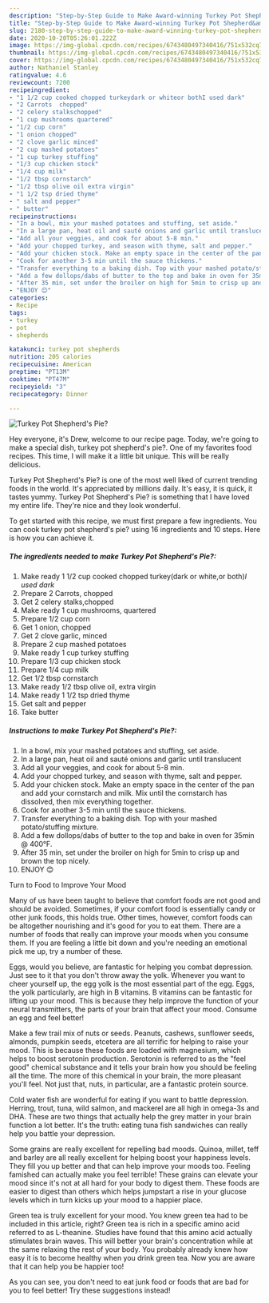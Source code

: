 ```yaml
---
description: "Step-by-Step Guide to Make Award-winning Turkey Pot Shepherd&amp;#39;s Pie?"
title: "Step-by-Step Guide to Make Award-winning Turkey Pot Shepherd&amp;#39;s Pie?"
slug: 2180-step-by-step-guide-to-make-award-winning-turkey-pot-shepherd-and-39-s-pie
date: 2020-10-20T05:26:01.222Z
image: https://img-global.cpcdn.com/recipes/6743480497340416/751x532cq70/turkey-pot-shepherds-pie-recipe-main-photo.jpg
thumbnail: https://img-global.cpcdn.com/recipes/6743480497340416/751x532cq70/turkey-pot-shepherds-pie-recipe-main-photo.jpg
cover: https://img-global.cpcdn.com/recipes/6743480497340416/751x532cq70/turkey-pot-shepherds-pie-recipe-main-photo.jpg
author: Nathaniel Stanley
ratingvalue: 4.6
reviewcount: 7200
recipeingredient:
- "1 1/2 cup cooked chopped turkeydark or whiteor bothI used dark"
- "2 Carrots  chopped"
- "2 celery stalkschopped"
- "1 cup mushrooms quartered"
- "1/2 cup corn"
- "1 onion chopped"
- "2 clove garlic minced"
- "2 cup mashed potatoes"
- "1 cup turkey stuffing"
- "1/3 cup chicken stock"
- "1/4 cup milk"
- "1/2 tbsp cornstarch"
- "1/2 tbsp olive oil extra virgin"
- "1 1/2 tsp dried thyme"
- " salt and pepper"
- " butter"
recipeinstructions:
- "In a bowl, mix your mashed potatoes and stuffing, set aside."
- "In a large pan, heat oil and sauté onions and garlic until translucent"
- "Add all your veggies, and cook for about 5-8 min."
- "Add your chopped turkey, and season with thyme, salt and pepper."
- "Add your chicken stock. Make an empty space in the center of the pan and add your cornstarch and milk. Mix until the cornstarch has dissolved, then mix everything together."
- "Cook for another 3-5 min until the sauce thickens."
- "Transfer everything to a baking dish. Top with your mashed potato/stuffing mixture."
- "Add a few dollops/dabs of butter to the top and bake in oven for 35min @ 400°F."
- "After 35 min, set under the broiler on high for 5min to crisp up and brown the top nicely."
- "ENJOY 😊"
categories:
- Recipe
tags:
- turkey
- pot
- shepherds

katakunci: turkey pot shepherds 
nutrition: 205 calories
recipecuisine: American
preptime: "PT13M"
cooktime: "PT47M"
recipeyield: "3"
recipecategory: Dinner

---
```



![Turkey Pot Shepherd&#39;s Pie?](https://img-global.cpcdn.com/recipes/6743480497340416/751x532cq70/turkey-pot-shepherds-pie-recipe-main-photo.jpg)

Hey everyone, it's Drew, welcome to our recipe page. Today, we're going to make a special dish, turkey pot shepherd&#39;s pie?. One of my favorites food recipes. This time, I will make it a little bit unique. This will be really delicious.



Turkey Pot Shepherd&#39;s Pie? is one of the most well liked of current trending foods in the world. It's appreciated by millions daily. It's easy, it is quick, it tastes yummy. Turkey Pot Shepherd&#39;s Pie? is something that I have loved my entire life. They're nice and they look wonderful.


To get started with this recipe, we must first prepare a few ingredients. You can cook turkey pot shepherd&#39;s pie? using 16 ingredients and 10 steps. Here is how you can achieve it.

<!--inarticleads1-->

##### The ingredients needed to make Turkey Pot Shepherd&#39;s Pie?:

1. Make ready 1 1/2 cup cooked chopped turkey(dark or white,or both)*I used dark*
1. Prepare 2 Carrots,  chopped
1. Get 2 celery stalks,chopped
1. Make ready 1 cup mushrooms, quartered
1. Prepare 1/2 cup corn
1. Get 1 onion, chopped
1. Get 2 clove garlic, minced
1. Prepare 2 cup mashed potatoes
1. Make ready 1 cup turkey stuffing
1. Prepare 1/3 cup chicken stock
1. Prepare 1/4 cup milk
1. Get 1/2 tbsp cornstarch
1. Make ready 1/2 tbsp olive oil, extra virgin
1. Make ready 1 1/2 tsp dried thyme
1. Get  salt and pepper
1. Take  butter




<!--inarticleads2-->

##### Instructions to make Turkey Pot Shepherd&#39;s Pie?:

1. In a bowl, mix your mashed potatoes and stuffing, set aside.
1. In a large pan, heat oil and sauté onions and garlic until translucent
1. Add all your veggies, and cook for about 5-8 min.
1. Add your chopped turkey, and season with thyme, salt and pepper.
1. Add your chicken stock. Make an empty space in the center of the pan and add your cornstarch and milk. Mix until the cornstarch has dissolved, then mix everything together.
1. Cook for another 3-5 min until the sauce thickens.
1. Transfer everything to a baking dish. Top with your mashed potato/stuffing mixture.
1. Add a few dollops/dabs of butter to the top and bake in oven for 35min @ 400°F.
1. After 35 min, set under the broiler on high for 5min to crisp up and brown the top nicely.
1. ENJOY 😊




Turn to Food to Improve Your Mood


Many of us have been taught to believe that comfort foods are not good and should be avoided. Sometimes, if your comfort food is essentially candy or other junk foods, this holds true. Other times, however, comfort foods can be altogether nourishing and it's good for you to eat them. There are a number of foods that really can improve your moods when you consume them. If you are feeling a little bit down and you're needing an emotional pick me up, try a number of these.

Eggs, would you believe, are fantastic for helping you combat depression. Just see to it that you don't throw away the yolk. Whenever you want to cheer yourself up, the egg yolk is the most essential part of the egg. Eggs, the yolk particularly, are high in B vitamins. B vitamins can be fantastic for lifting up your mood. This is because they help improve the function of your neural transmitters, the parts of your brain that affect your mood. Consume an egg and feel better!

Make a few trail mix of nuts or seeds. Peanuts, cashews, sunflower seeds, almonds, pumpkin seeds, etcetera are all terrific for helping to raise your mood. This is because these foods are loaded with magnesium, which helps to boost serotonin production. Serotonin is referred to as the "feel good" chemical substance and it tells your brain how you should be feeling all the time. The more of this chemical in your brain, the more pleasant you'll feel. Not just that, nuts, in particular, are a fantastic protein source.

Cold water fish are wonderful for eating if you want to battle depression. Herring, trout, tuna, wild salmon, and mackerel are all high in omega-3s and DHA. These are two things that actually help the grey matter in your brain function a lot better. It's the truth: eating tuna fish sandwiches can really help you battle your depression. 

Some grains are really excellent for repelling bad moods. Quinoa, millet, teff and barley are all really excellent for helping boost your happiness levels. They fill you up better and that can help improve your moods too. Feeling famished can actually make you feel terrible! These grains can elevate your mood since it's not at all hard for your body to digest them. These foods are easier to digest than others which helps jumpstart a rise in your glucose levels which in turn kicks up your mood to a happier place.

Green tea is truly excellent for your mood. You knew green tea had to be included in this article, right? Green tea is rich in a specific amino acid referred to as L-theanine. Studies have found that this amino acid actually stimulates brain waves. This will better your brain's concentration while at the same relaxing the rest of your body. You probably already knew how easy it is to become healthy when you drink green tea. Now you are aware that it can help you be happier too!

As you can see, you don't need to eat junk food or foods that are bad for you to feel better! Try  these suggestions  instead!

